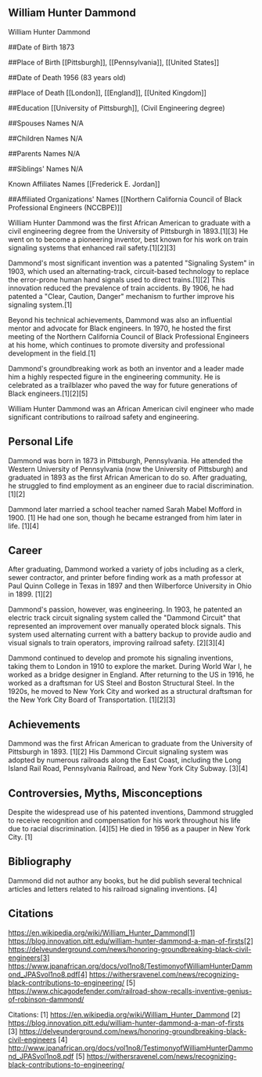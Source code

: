 ## William Hunter Dammond
William Hunter Dammond

##Date of Birth
1873

##Place of Birth
[[Pittsburgh]], [[Pennsylvania]], [[United States]]

##Date of Death
1956 (83 years old)

##Place of Death
[[London]], [[England]], [[United Kingdom]]

##Education
[[University of Pittsburgh]], (Civil Engineering degree)

##Spouses Names
N/A

##Children Names
N/A

##Parents Names
N/A

##Siblings' Names
N/A

Known Affiliates Names
[[Frederick E. Jordan]]

##Affiliated Organizations' Names
[[Northern California Council of Black Professional Engineers (NCCBPE)]]

William Hunter Dammond was the first African American to graduate with a civil engineering degree from the University of Pittsburgh in 1893.[1][3] He went on to become a pioneering inventor, best known for his work on train signaling systems that enhanced rail safety.[1][2][3]

Dammond's most significant invention was a patented "Signaling System" in 1903, which used an alternating-track, circuit-based technology to replace the error-prone human hand signals used to direct trains.[1][2] This innovation reduced the prevalence of train accidents. By 1906, he had patented a "Clear, Caution, Danger" mechanism to further improve his signaling system.[1] 

Beyond his technical achievements, Dammond was also an influential mentor and advocate for Black engineers. In 1970, he hosted the first meeting of the Northern California Council of Black Professional Engineers at his home, which continues to promote diversity and professional development in the field.[1]

Dammond's groundbreaking work as both an inventor and a leader made him a highly respected figure in the engineering community. He is celebrated as a trailblazer who paved the way for future generations of Black engineers.[1][2][5]

William Hunter Dammond was an African American civil engineer who made significant contributions to railroad safety and engineering.

## Personal Life
Dammond was born in 1873 in Pittsburgh, Pennsylvania. He attended the Western University of Pennsylvania (now the University of Pittsburgh) and graduated in 1893 as the first African American to do so. After graduating, he struggled to find employment as an engineer due to racial discrimination. [1][2]

Dammond later married a school teacher named Sarah Mabel Mofford in 1900. [1] He had one son, though he became estranged from him later in life. [1][4]

## Career
After graduating, Dammond worked a variety of jobs including as a clerk, sewer contractor, and printer before finding work as a math professor at Paul Quinn College in Texas in 1897 and then Wilberforce University in Ohio in 1899. [1][2]

Dammond's passion, however, was engineering. In 1903, he patented an electric track circuit signaling system called the "Dammond Circuit" that represented an improvement over manually operated block signals. This system used alternating current with a battery backup to provide audio and visual signals to train operators, improving railroad safety. [2][3][4]

Dammond continued to develop and promote his signaling inventions, taking them to London in 1910 to explore the market. During World War I, he worked as a bridge designer in England. After returning to the US in 1916, he worked as a draftsman for US Steel and Boston Structural Steel. In the 1920s, he moved to New York City and worked as a structural draftsman for the New York City Board of Transportation. [1][2][3]

## Achievements
Dammond was the first African American to graduate from the University of Pittsburgh in 1893. [1][2] His Dammond Circuit signaling system was adopted by numerous railroads along the East Coast, including the Long Island Rail Road, Pennsylvania Railroad, and New York City Subway. [3][4]

## Controversies, Myths, Misconceptions
Despite the widespread use of his patented inventions, Dammond struggled to receive recognition and compensation for his work throughout his life due to racial discrimination. [4][5] He died in 1956 as a pauper in New York City. [1]

## Bibliography
Dammond did not author any books, but he did publish several technical articles and letters related to his railroad signaling inventions. [4]

## Citations 
https://en.wikipedia.org/wiki/William_Hunter_Dammond[1] https://blog.innovation.pitt.edu/william-hunter-dammond-a-man-of-firsts[2] https://delveunderground.com/news/honoring-groundbreaking-black-civil-engineers[3] https://www.jpanafrican.org/docs/vol1no8/TestimonyofWilliamHunterDammond_JPASvol1no8.pdf[4] https://withersravenel.com/news/recognizing-black-contributions-to-engineering/
[5] https://www.chicagodefender.com/railroad-show-recalls-inventive-genius-of-robinson-dammond/

Citations:
[1] https://en.wikipedia.org/wiki/William_Hunter_Dammond
[2] https://blog.innovation.pitt.edu/william-hunter-dammond-a-man-of-firsts
[3] https://delveunderground.com/news/honoring-groundbreaking-black-civil-engineers
[4] http://www.jpanafrican.org/docs/vol1no8/TestimonyofWilliamHunterDammond_JPASvol1no8.pdf
[5] https://withersravenel.com/news/recognizing-black-contributions-to-engineering/